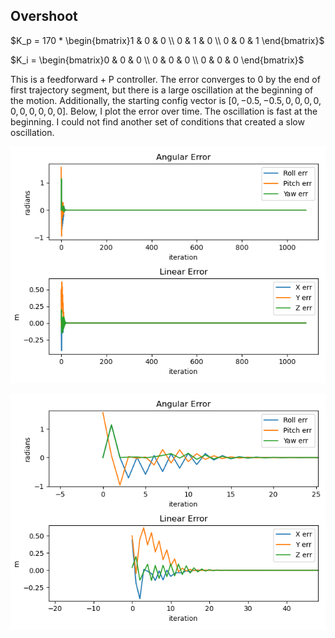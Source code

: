## Overshoot
$K_p = 170 * \begin{bmatrix}1 & 0 & 0 \\
                           0 & 1 & 0 \\
                           0 & 0 & 1 \end{bmatrix}$

$K_i = \begin{bmatrix}0 & 0 & 0 \\
                     0 & 0 & 0 \\
                     0 & 0 & 0 \end{bmatrix}$

This is a feedforward + P controller. The error converges to 0 by the end of first trajectory segment, but there is a large oscillation at the beginning of the motion. Additionally, the starting config vector is
$[0, -0.5, -0.5, 0, 0, 0, 0, 0, 0, 0, 0, 0, 0]$. Below, I plot the error over time. The oscillation is fast at the beginning. I could not find another set of conditions that created a slow oscillation.

![alt text](errors.png "Errors over time")

![alt text](Figure_1.png "Zoomed in Errors over time")
